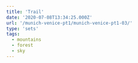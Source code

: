 ```yaml
---
title: 'Trail'
date: '2020-07-08T13:34:25.000Z'
url: '/munich-venice-pt1/munich-venice-pt1-03/'
type: 'sets'
tags:
  - mountains
  - forest
  - sky
---
```

